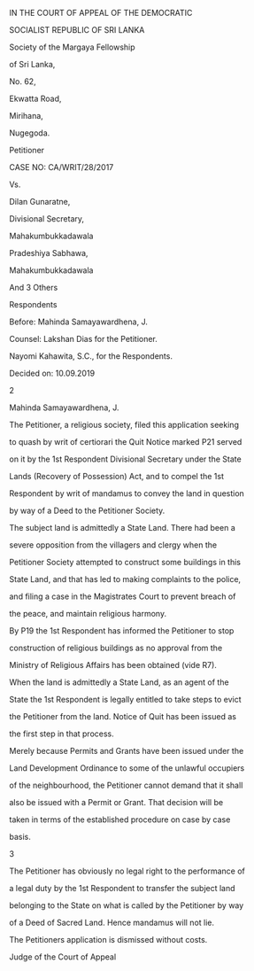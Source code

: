 IN THE COURT OF APPEAL OF THE DEMOCRATIC

SOCIALIST REPUBLIC OF SRI LANKA

Society of the Margaya Fellowship

of Sri Lanka,

No. 62,

Ekwatta Road,

Mirihana,

Nugegoda.

Petitioner

CASE NO: CA/WRIT/28/2017

Vs.

Dilan Gunaratne,

Divisional Secretary,

Mahakumbukkadawala

Pradeshiya Sabhawa,

Mahakumbukkadawala

And 3 Others

Respondents

Before: Mahinda Samayawardhena, J.

Counsel: Lakshan Dias for the Petitioner.

Nayomi Kahawita, S.C., for the Respondents.

Decided on: 10.09.2019

2

Mahinda Samayawardhena, J.

The Petitioner, a religious society, filed this application seeking

to quash by writ of certiorari the Quit Notice marked P21 served

on it by the 1st Respondent Divisional Secretary under the State

Lands (Recovery of Possession) Act, and to compel the 1st

Respondent by writ of mandamus to convey the land in question

by way of a Deed to the Petitioner Society.

The subject land is admittedly a State Land. There had been a

severe opposition from the villagers and clergy when the

Petitioner Society attempted to construct some buildings in this

State Land, and that has led to making complaints to the police,

and filing a case in the Magistrates Court to prevent breach of

the peace, and maintain religious harmony.

By P19 the 1st Respondent has informed the Petitioner to stop

construction of religious buildings as no approval from the

Ministry of Religious Affairs has been obtained (vide R7).

When the land is admittedly a State Land, as an agent of the

State the 1st Respondent is legally entitled to take steps to evict

the Petitioner from the land. Notice of Quit has been issued as

the first step in that process.

Merely because Permits and Grants have been issued under the

Land Development Ordinance to some of the unlawful occupiers

of the neighbourhood, the Petitioner cannot demand that it shall

also be issued with a Permit or Grant. That decision will be

taken in terms of the established procedure on case by case

basis.

3

The Petitioner has obviously no legal right to the performance of

a legal duty by the 1st Respondent to transfer the subject land

belonging to the State on what is called by the Petitioner by way

of a Deed of Sacred Land. Hence mandamus will not lie.

The Petitioners application is dismissed without costs.

Judge of the Court of Appeal